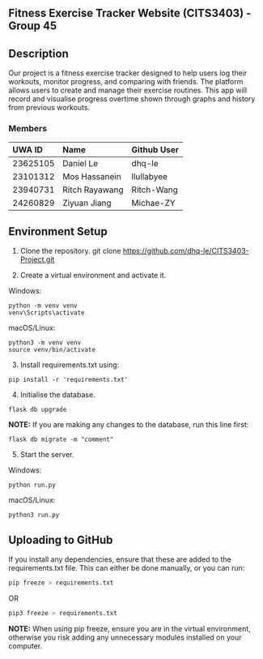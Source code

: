 ## Fitness Exercise Tracker Website (CITS3403) - Group 45

## Description
Our project is a fitness exercise tracker designed to help users log their workouts, monitor progress, and comparing with friends. The platform allows users to create and manage their exercise routines. This app will record and visualise progress overtime shown through graphs and history from previous workouts. 
### Members
| UWA ID| Name           |   Github User	 |
|:---------|:---------------|:---------------|
| 23625105 | Daniel Le      | dhq-le         |
| 23101312 | Mos Hassanein  | llullabyee     |
| 23940731 | Ritch Rayawang | Ritch-Wang     |
| 24260829 | Ziyuan Jiang   | Michae-ZY    |

## Environment Setup
1. Clone the repository. git clone https://github.com/dhq-le/CITS3403-Project.git

2. Create a virtual environment and activate it.

Windows:
```
python -m venv venv
venv\Scripts\activate
```


macOS/Linux:
```
python3 -m venv venv
source venv/bin/activate
```

3. Install requirements.txt using:
```
pip install -r 'requirements.txt'
```

4. Initialise the database.
```
flask db upgrade
```
**NOTE:** If you are making any changes to the database, run this line first:
```
flask db migrate -m "comment"
```


5. Start the server.

Windows:
```
python run.py
```


macOS/Linux:
```
python3 run.py
```

## Uploading to GitHub
If you install any dependencies, ensure that these are added to the requirements.txt file. 
This can either be done manually, or you can run:
```python
pip freeze > requirements.txt
```
OR
```python
pip3 freeze > requirements.txt
```

**NOTE:** When using pip freeze, ensure you are in the virtual environment, otherwise you risk adding any unnecessary modules installed on your computer.

